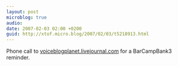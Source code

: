 ```yaml
---
layout: post
microblog: true
audio: 
date: 2007-02-03 02:00 +0200
guid: http://xtof.micro.blog/2007/02/03/t5218913.html
---
```

Phone call to [voiceblogplanet.livejournal.com](http://voiceblogplanet.livejournal.com/) for a BarCampBank3 reminder. 
